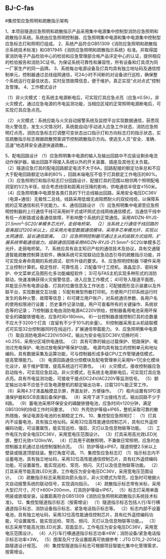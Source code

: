 ## BJ-C-fas
#集控型应急照明和疏散指示架构

1、本项目隧道应急照明和疏散指示产品采用集中电源集中控制型消防应急照明和疏散指示系统。系统由应急照明控制器、应急照明集中电源和集中电源集中控制型应急标志灯和照明灯组成。
2、系统产品符合GB51309《消防应急照明和疏散指示系统技术标准》和GB17945《消防应急照明和疏散指示系统》标准。并取得国家消防电子产品检验中心的检验和应急管理部合格产品评定中心的认证，提供相应的检验报告和消防3C证书。为保证系统可靠性和兼容性，所有设备和灯具须为同一厂家生产的同一品牌。 
3、系统每台电源设备及灯具均具有独立地址码及通信控制单元，控制器通过总线组网通信，可24小时不间断的对设备进行巡检，确保整个系统运行在最佳状态，实时反馈故障信息，便于维护。真正实现“点对点式”控制及管理。
4、工作模式设计


（1）非火灾模式：在系统主电源断电后，可实现灯具应急点亮（应急≤0.5h）。非火灾模式，通过应急电源的市电监测功能，当相应区域的正常照明电源断电后，可实现灯具应急点亮。

（2）火灾模式：系统应能与火灾自动报警系统及监控平台实现数据通信，获悉现场火警信息，发生火灾情况时，系统能自动/手动进入应急工作状态，消防应急照明灯点亮，消防应急标志灯调整可变状态出口指示灯和方向标志灯的指示状态，实现疏散指示标志根据疏散预案调节控制疏散指示方向。使逃生人员"安全、准确、迅速"地选择安全通道快速疏散。。


5、配电回路设计
（1）应急照明集中电源的输入及输出回路中不应装设剩余电流动作保护器，输出回路不得接入系统以外的开关装置、插座及其他无关负载。 
（2）隧道应急灯具的配电回路额定电流不大于6A，回路配接的额定功率总和不应大于配电回路额定功率的80% 。回路末端电压不低于灯具额定工作电压的80%。 
（3）应急照明灯和指示标志灯分回路设计、配接灯具的范围以相邻两个照明配电洞室的1/2为半径，综合考虑线径和距离对压降的影响，供电通信半径宜≤150米。
（4）应急照明集中电源至各类灯具的下行总线输出回路，采用安全电压DC36V（电源+通信）无极性二总线，线路采用低烟无卤阻燃耐火的双绞线缆，以保障系统的正常通信和抗干扰能力。
6、通信回路设计
（1）应急照明集中电源至应急照明控制器的上行通信干线可采用树干式或环网式总线网络通信模式，当通信干线中有任一点断路或设备通信故障，不影响整个系统的正常通信。采用WDZN-RYJS-2*1.5mm²-SC20/单模多芯光纤，走弱电桥架。
（2）当系统上行通信干线回路的距离超过1200米以上，应采用光电型数据通信模块，采用多芯单模光纤，实现以太网通信、延长通信距离。
（3）应急照明控制器可通过主从机级联方式组网，扩展系统带载通信能力。级联通信回路采用WDZN-RYJS-2*1.5mm²-SC20/单模多芯光纤，走弱电桥架。
7、系统应具有自主知识产权的通信技术及协议，具有交通隧道智能疏散控制算法软件，确保系统可实现联动应急动态引导的疏散指示功能，并可实现全寿命周期的系统调试、软件升级的要求。
8、应急照明控制器
1)硬件采用工业控制计算机，稳定性好、可靠性高；
2)配备19寸工控机，液晶显示、密码保护、中文菜单式及图形化多功能编程软件；
3)可与FAS主机实现多种形式的消防联动，快速准确获得火灾报警信息，进入应急工作模式；
4)可导入隧道平面图，并能显示所有电源设备、灯具的位置信息及工作状态；可配接图形显示装置以及外联平台，实现数据交互功能；
5)配有微型热敏打印机，方便用户打印系统运行时发生的各种火警、故障等信息；
6)可建立用户账户，对系统通讯参数、各用户名的使用权限进行设置；
历史事件记录功能，用户可查看所有的关键操作、系统状态等的记录；
7)控制器主电由消防电源AC220V供给，控制器备用电池采用环保安全的磷酸铁锂电池，应急时间≥180min。
8)一台控制器直接控制灯具的总数量不应大于3200个灯具（宜留有不少于10%的余量）。
9)控制器采用主从机级联模式可实现32台控制器同时在线运行，扩展通信带载能力。
9、应急照明集中电源
（1）取自消防电源AC220V/50HZ，输出为安全电压DC36V,切换时间：≤0.25S，采用分区域供电通信。
（2）具有可靠的输出过载保护、短路保护、电池过充电保护、电池过放电保护等保护功能。
电源均具有独立的控制单元和地址编码，具有数据采集及运算功能，可与控制器形成多级CPU工作管理通信模式，提高管理能力。
（3）电源回路通信分控模块及配电管理单元采用N+1冗余化模块化设计，易于维护管理，提高系统运行可靠性。
（4）火灾模式，接收控制器应急启动指令，可实现应急启动。非火灾模式，在系统主电源断电后，可实现灯具应急点亮。具有市电监测功能，可接收干接点DC24V/AC220V等监测信号。
（5）额定输出功率不应低于应急电源整机的额定输出功率，过载120%能正常工作。
（6）采用4.3寸液晶触摸显示屏，界面友好，方便操作。
（7）柜内设置有SPD浪涌保护器和SCB浪涌后备保护器。
（8）采用下进下出接线方式，输出回路不少于8路。
（9）蓄电池采用环保安全的磷酸铁锂电池，应急时间≥120分钟，满足GB51309的持续工作时间要求。
（10）外壳防护等级≥IP65，整机采取可靠的散热措施，保证电源及电池的长期稳定工作。
10、集控型应急照明灯：
（1）灯具内不设蓄电池，具有独立地址码。采用32位高性能通信控制芯片，具有红外遥控编码功能，可设置属性，能实现巡检、强启、灭灯以及信息物联等功能。
（2）工作电压为安全电压DC36V，采用宽电压范围设计。
（3）灯具采用高光效LED光源，整灯光效≥120lm/W。
（4）灯具用于疏散照明，不兼做日常照明，应急时由控制器主机通过总线控制强制点亮。
（5）防护等级≥IP67。隧道侧壁2.5米以上壁装或隧道顶部挂装。整灯角度可调。
11、集控型应急标志灯
（1）指示标志内不设蓄电池，具有独立地址码，采用32位高性能通信控制芯片，具有红外遥控编码功能，可设置属性，能实现巡检、常亮、频闪、灭灯以及信息物联等功能。
（2）灯具采用节能高效LED光源，工作电压为安全电压DC36V，采用宽电压范围设计。
（3）疏散指示标志采用双向箭头指示，非火灾模式为常亮，应急时可根据火灾自动报警系统的联动信号，实现调向指示。
（4）疏散指示标志带有米标，采用大型灯尺寸，尺寸≥600*200mm，灯具防护等级≥IP67。
（5）标志灯采用单面明装或嵌墙安装，设置距离符合GB51309《消防应急照明和疏散指示系统技术标准》。
12、集控型隧道指示标志（按需增设）
（1）隧道指示标志包括人行/车行横通道指示标志、消防设备指示标志、紧急电话指示标志等。
（2）标志内部不设蓄电池，具有独立地址码，采用32位高性能通信控制芯片，具有红外遥控编码功能，可设置属性，能实现巡检、常亮、频闪、灭灯以及信息物联等功能。。
（3）标志采用节能高光效LED光源，双面显示。工作电压为安全电压DC36V，采用宽电压范围设计。 
（4）人行/车行横通道指示标志功率≤6W；消防设备/紧急电话指示标志功率≤3W。
（5）图案及尺寸及设置距离可依据参考：JTG D70_2-2014公路隧道设计规范。
（6）集控型隧道指示标志可根据项目智能化集中化管理需求，按需增设。

